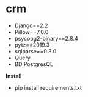 # crm
 - Django==2.2
 - Pillow==7.0.0
 - psycopg2-binary==2.8.4
 - pytz==2019.3
 - sqlparse==0.3.0
 - Query
 - BD PostgresQL


**Install**
- pip install requirements.txt
